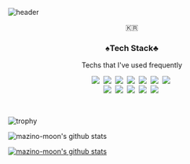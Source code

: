 ![header](https://capsule-render.vercel.app/api?type=soft&color=auto&height=150&section=header&text=Mazino-Moon&fontSize=70&animation=twinkling)

<p align="center">🇰🇷</p>

<h3 align="center">♠️Tech Stack♣️</h3>

<p align="center"> Techs that I've used frequently </p>

<p align="center">
  <img src="https://img.shields.io/badge/Python-3766AB?style=flat-square&logo=Python&logoColor=white"/></a>&nbsp 
  <img src="https://img.shields.io/badge/Java-007396?style=flat-square&logo=Java&logoColor=white"/></a>&nbsp 
  <img src="https://img.shields.io/badge/Linux-#FCC624?style=flat-square&logo=Linux&logoColor=white"/></a>&nbsp 
  <img src="https://img.shields.io/badge/Javascript-ffb13b?style=flat-square&logo=javascript&logoColor=white"/></a>&nbsp 
  <img src="https://img.shields.io/badge/php-333664?style=flat-square&logo=php&logoColor=white"/></a>&nbsp 
  <img src="https://img.shields.io/badge/Kali Linux-#557C94?style=flat-square&logo=Kali Linux&logoColor=white"/></a>&nbsp 
  <img src="https://img.shields.io/badge/wireshark-1572B6?style=flat-square&logo=wireshark&logoColor=white"/></a>&nbsp 
  <br>
  <img src="https://img.shields.io/badge/SpringBoot-6DB33F?style=flat-square&logo=Spring&logoColor=white"/></a>&nbsp 
  <img src="https://img.shields.io/badge/Django-092E20?style=flat-square&logo=Django&logoColor=white"/></a>&nbsp 
  <img src="https://img.shields.io/badge/Mysql-E6B91E?style=flat-square&logo=MySql&logoColor=white"/></a>&nbsp 
  <img src="https://img.shields.io/badge/aws-333664?style=flat-square&logo=amazon-aws&logoColor=white"/></a>&nbsp 
  <img src="https://img.shields.io/badge/Docker-00599C?style=flat-square&logo=Docker&logoColor=white"/></a>&nbsp 
</p>

<br>

![trophy](https://github-profile-trophy.vercel.app/?username=mazino-moon)

![mazino-moon's github stats](https://github-readme-stats.vercel.app/api?username=mazino-moon&show_icons=true)

[![mazino-moon's github stats](https://github-readme-stats.vercel.app/api/top-langs/?username=mazino-moon&show_icons=true&hide_border=true&title_color=004386&icon_color=004386&layout=compact)](https://github.com/mazino-moon)









